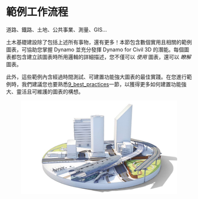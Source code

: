 # 範例工作流程

道路、鐵路、土地、公共事業、測量、GIS...

土木基礎建設除了包括上述所有事物，還有更多！本節包含數個實用且相關的範例圖表，可協助您掌握 Dynamo 並充分發揮 Dynamo for Civil 3D 的潛能。每個圖表都包含建立該圖表時所用邏輯的詳細描述，您不僅可以 _使用_ 圖表，還可以 _瞭解_ 圖表。

此外，這些範例內含經過時間測試、可建置功能強大圖表的最佳實踐。在您進行範例時，我們建議您也要熟悉[9_best_practices](../../9\_best\_practices/ "mention")一節，以獲得更多如何建置功能強大、靈活且可維護的圖表的構想。

<figure><img src="../../.gitbook/assets/aec-bim-infrastructure-design-image_transparent.jpg" alt=""><figcaption></figcaption></figure>

